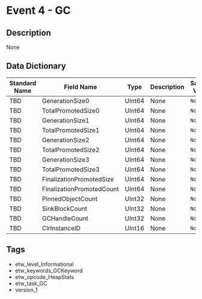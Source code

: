# Event 4 - GC

## Description
None

## Data Dictionary
|Standard Name|Field Name|Type|Description|Sample Value|
|---|---|---|---|---|
|TBD|GenerationSize0|UInt64|None|`None`|
|TBD|TotalPromotedSize0|UInt64|None|`None`|
|TBD|GenerationSize1|UInt64|None|`None`|
|TBD|TotalPromotedSize1|UInt64|None|`None`|
|TBD|GenerationSize2|UInt64|None|`None`|
|TBD|TotalPromotedSize2|UInt64|None|`None`|
|TBD|GenerationSize3|UInt64|None|`None`|
|TBD|TotalPromotedSize3|UInt64|None|`None`|
|TBD|FinalizationPromotedSize|UInt64|None|`None`|
|TBD|FinalizationPromotedCount|UInt64|None|`None`|
|TBD|PinnedObjectCount|UInt32|None|`None`|
|TBD|SinkBlockCount|UInt32|None|`None`|
|TBD|GCHandleCount|UInt32|None|`None`|
|TBD|ClrInstanceID|UInt16|None|`None`|

## Tags
* etw_level_Informational
* etw_keywords_GCKeyword
* etw_opcode_HeapStats
* etw_task_GC
* version_1